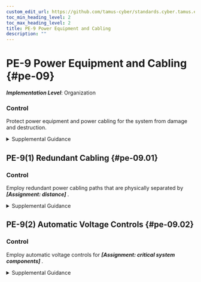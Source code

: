 ```yaml
---
custom_edit_url: https://github.com/tamus-cyber/standards.cyber.tamus.edu/tree/main/static/content/tamus.edu/TAMUS_profile.xml
toc_min_heading_level: 2
toc_max_heading_level: 2
title: PE-9 Power Equipment and Cabling
description: ""
---
```


# PE-9 Power Equipment and Cabling {#pe-09}

_**Implementation Level**_: Organization

### Control

Protect power equipment and power cabling for the system from damage and destruction.

<details>
  <summary>Supplemental Guidance</summary>

Organizations determine the types of protection necessary for the power equipment and cabling employed at different locations that are both internal and external to organizational facilities and environments of operation. Types of power equipment and cabling include internal cabling and uninterruptable power sources in offices or data centers, generators and power cabling outside of buildings, and power sources for self-contained components such as satellites, vehicles, and other deployable systems.

</details>

## PE-9(1) Redundant Cabling {#pe-09.01}

### Control

Employ redundant power cabling paths that are physically separated by <strong>                     <em>[Assignment: distance]</em>                  </strong>.

<details>
  <summary>Supplemental Guidance</summary>

Physically separate and redundant power cables ensure that power continues to flow in the event that one of the cables is cut or otherwise damaged.

</details>

## PE-9(2) Automatic Voltage Controls {#pe-09.02}

### Control

Employ automatic voltage controls for <strong>                     <em>[Assignment: critical system components]</em>                  </strong>.

<details>
  <summary>Supplemental Guidance</summary>

Automatic voltage controls can monitor and control voltage. Such controls include voltage regulators, voltage conditioners, and voltage stabilizers.

</details>

